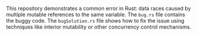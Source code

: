 This repository demonstrates a common error in Rust: data races caused by multiple mutable references to the same variable. The `bug.rs` file contains the buggy code. The `bugSolution.rs` file shows how to fix the issue using techniques like interior mutability or other concurrency control mechanisms.
